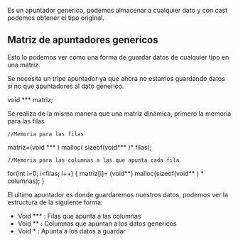 Es un apuntador generico, podemos almacenar a cualquier dato y con cast podemos obtener el tipo original.

## Matriz de apuntadores genericos
Esto lo podemos ver como una forma de guardar datos de cualquier tipo en una matriz.

Se necesita un tripe apuntador ya que ahora no estamos guardando datos si no que apuntadores al dato generico.

void *** matriz;

Se realiza de la misma manera que una matriz dinámica, primero la memoria para las filas

	//Memoria para las filas
matriz=(void *** )  malloc( sizeof(void*** )* filas);

	//Memoria para las columnas a las que apunta cada fila 
for(int i=0; i<filas; i++)
{
	matriz[i]= (void**) malloc(sizeof(void** ) * columnas);
}

El ultimo apuntador es donde guardaremos nuestros datos, podemos ver la estructura de la siguiente forma:
- Void *** : Filas que apunta a las columnas
- Void ** : Columnas que apuntan a los datos genericos
- Void * : Apunta a los datos a guardar 
